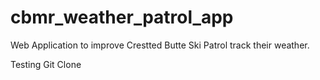 # cbmr_weather_patrol_app

Web Application to improve Crestted Butte Ski Patrol track their weather. 

Testing Git Clone
